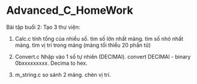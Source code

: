 # Advanced_C_HomeWork

Bài tập buổi 2:
Tạo 3 thư viện:

1. Calc.c
tính tổng của nhiều số.
tìm số lớn nhất mảng.
tìm số nhỏ nhất mảng.
tìm vị trí trong mảng
(mảng tối thiểu 20 phần tử)

2. Convert.c
Nhập vào 1 số tự nhiên (DECIMAl).
convert DECIMAl - binary 0bxxxxxxxxx.
Decima to hex.

3. m_string.c
so sánh 2 mảng.
chèn vị trí.


